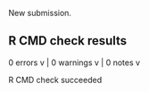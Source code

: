 New submission.

## R CMD check results

0 errors v | 0 warnings v | 0 notes v

R CMD check succeeded
